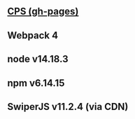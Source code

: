 [CPS (gh-pages)](https://noxizt.github.io/CPS/)
--
Webpack 4
--
node v14.18.3
--
npm v6.14.15
--
SwiperJS v11.2.4 (via CDN)
--
